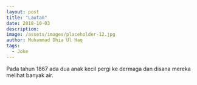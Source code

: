 ```yaml
---
layout: post
title: "Lautan"
date: 2018-10-03
description: 
image: /assets/images/placeholder-12.jpg
author: Muhammad Dhia Ul Haq
tags: 
  - Joke
---
```

Pada tahun 1867 ada dua anak kecil pergi ke dermaga dan disana mereka melihat banyak air.